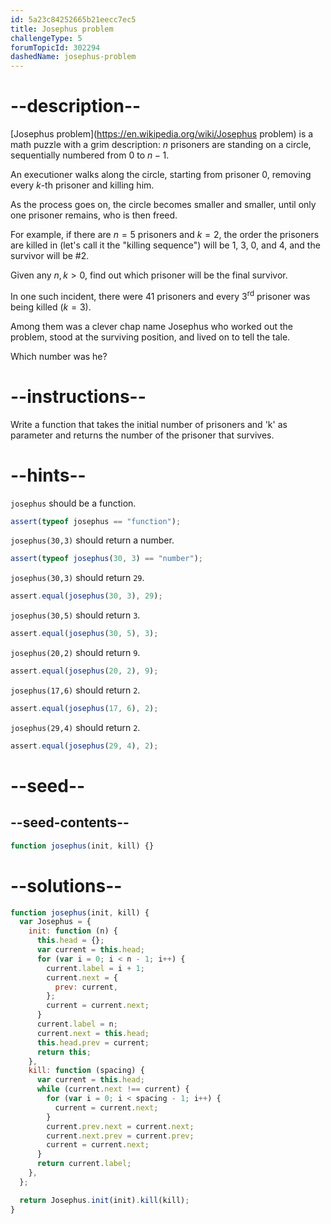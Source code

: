 ```yaml
---
id: 5a23c84252665b21eecc7ec5
title: Josephus problem
challengeType: 5
forumTopicId: 302294
dashedName: josephus-problem
---
```


# --description--

[Josephus problem](https://en.wikipedia.org/wiki/Josephus problem) is a math puzzle with a grim description: $n$ prisoners are standing on a circle, sequentially numbered from $0$ to $n-1$.

An executioner walks along the circle, starting from prisoner $0$, removing every $k$-th prisoner and killing him.

As the process goes on, the circle becomes smaller and smaller, until only one prisoner remains, who is then freed.

For example, if there are $n=5$ prisoners and $k=2$, the order the prisoners are killed in (let's call it the "killing sequence") will be 1, 3, 0, and 4, and the survivor will be #2.

Given any $n, k > 0$, find out which prisoner will be the final survivor.

In one such incident, there were 41 prisoners and every 3<sup>rd</sup> prisoner was being killed ($k=3$).

Among them was a clever chap name Josephus who worked out the problem, stood at the surviving position, and lived on to tell the tale.

Which number was he?

# --instructions--

Write a function that takes the initial number of prisoners and 'k' as parameter and returns the number of the prisoner that survives.

# --hints--

`josephus` should be a function.

```js
assert(typeof josephus == "function");
```

`josephus(30,3)` should return a number.

```js
assert(typeof josephus(30, 3) == "number");
```

`josephus(30,3)` should return `29`.

```js
assert.equal(josephus(30, 3), 29);
```

`josephus(30,5)` should return `3`.

```js
assert.equal(josephus(30, 5), 3);
```

`josephus(20,2)` should return `9`.

```js
assert.equal(josephus(20, 2), 9);
```

`josephus(17,6)` should return `2`.

```js
assert.equal(josephus(17, 6), 2);
```

`josephus(29,4)` should return `2`.

```js
assert.equal(josephus(29, 4), 2);
```

# --seed--

## --seed-contents--

```js
function josephus(init, kill) {}
```

# --solutions--

```js
function josephus(init, kill) {
  var Josephus = {
    init: function (n) {
      this.head = {};
      var current = this.head;
      for (var i = 0; i < n - 1; i++) {
        current.label = i + 1;
        current.next = {
          prev: current,
        };
        current = current.next;
      }
      current.label = n;
      current.next = this.head;
      this.head.prev = current;
      return this;
    },
    kill: function (spacing) {
      var current = this.head;
      while (current.next !== current) {
        for (var i = 0; i < spacing - 1; i++) {
          current = current.next;
        }
        current.prev.next = current.next;
        current.next.prev = current.prev;
        current = current.next;
      }
      return current.label;
    },
  };

  return Josephus.init(init).kill(kill);
}
```
